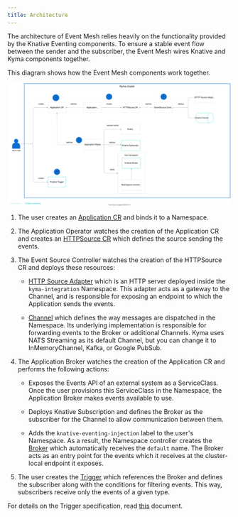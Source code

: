 ```yaml
---
title: Architecture
---
```


The architecture of Event Mesh relies heavily on the functionality provided by the Knative Eventing components. To ensure a stable event flow between the sender and the subscriber, the Event Mesh wires Knative and Kyma components together.


This diagram shows how the Event Mesh components work together.

![Eventing implementation](./assets/event-mesh-implementation.svg)

1. The user creates an [Application CR](https://kyma-project.io/docs/components/application-connector/#custom-resource-application) and binds it to a Namespace. 

2. The Application Operator watches the creation of the Application CR and creates an [HTTPSource CR](#custom-resource-http-source) which defines the source sending the events.

3. The Event Source Controller watches the creation of the HTTPSource CR and deploys these resources:

    * [HTTP Source Adapter](https://github.com/kyma-project/kyma/tree/master/components/event-sources/adapter/http) which is an HTTP server deployed inside the `kyma-integration` Namespace. This adapter acts as a gateway to the Channel, and is responsible for exposing an endpoint to which the Application sends the events. 

    * [Channel](https://knative.dev/docs/eventing/channels/) which defines the way messages are dispatched in the Namespace. Its underlying implementation is responsible for forwarding events to the Broker or additional Channels. Kyma uses NATS Streaming as its default Channel, but you can change it to InMemoryChannel, Kafka, or Google PubSub.
4. The Application Broker watches the creation of the Application CR and performs the following actions:

    * Exposes the Events API of an external system as a ServiceClass. Once the user provisions this ServiceClass in the Namespace, the Application Broker makes events available to use.

    * Deploys Knative Subscription and defines the Broker as the subscriber for the Channel to allow communication between them.

    * Adds the `knative-eventing-injection` label to the user's Namespace. As a result, the Namespace controller creates the [Broker](https://knative.dev/docs/eventing/broker-trigger/) which automatically receives the `default` name. The Broker acts as an entry point for the events which it receives at the cluster-local endpoint it exposes.

5. The user creates the [Trigger](https://knative.dev/docs/eventing/broker-trigger/) which references the Broker and defines the subscriber along with the conditions for filtering events. This way, subscribers receive only the events of a given type.

For details on the Trigger specification, read [this](/components/event-mesh/#details-event-processing-and-delivery) document.
